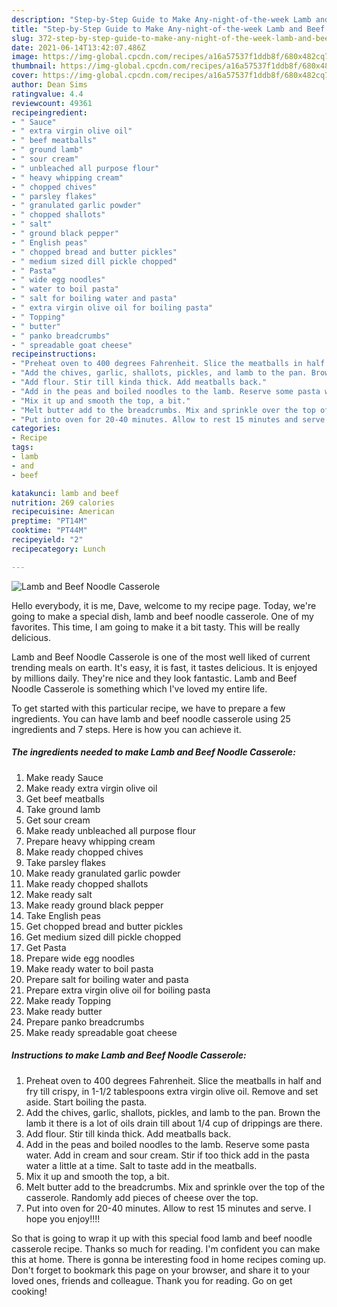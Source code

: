 ```yaml
---
description: "Step-by-Step Guide to Make Any-night-of-the-week Lamb and Beef Noodle Casserole"
title: "Step-by-Step Guide to Make Any-night-of-the-week Lamb and Beef Noodle Casserole"
slug: 372-step-by-step-guide-to-make-any-night-of-the-week-lamb-and-beef-noodle-casserole
date: 2021-06-14T13:42:07.486Z
image: https://img-global.cpcdn.com/recipes/a16a57537f1ddb8f/680x482cq70/lamb-and-beef-noodle-casserole-recipe-main-photo.jpg
thumbnail: https://img-global.cpcdn.com/recipes/a16a57537f1ddb8f/680x482cq70/lamb-and-beef-noodle-casserole-recipe-main-photo.jpg
cover: https://img-global.cpcdn.com/recipes/a16a57537f1ddb8f/680x482cq70/lamb-and-beef-noodle-casserole-recipe-main-photo.jpg
author: Dean Sims
ratingvalue: 4.4
reviewcount: 49361
recipeingredient:
- " Sauce"
- " extra virgin olive oil"
- " beef meatballs"
- " ground lamb"
- " sour cream"
- " unbleached all purpose flour"
- " heavy whipping cream"
- " chopped chives"
- " parsley flakes"
- " granulated garlic powder"
- " chopped shallots"
- " salt"
- " ground black pepper"
- " English peas"
- " chopped bread and butter pickles"
- " medium sized dill pickle chopped"
- " Pasta"
- " wide egg noodles"
- " water to boil pasta"
- " salt for boiling water and pasta"
- " extra virgin olive oil for boiling pasta"
- " Topping"
- " butter"
- " panko breadcrumbs"
- " spreadable goat cheese"
recipeinstructions:
- "Preheat oven to 400 degrees Fahrenheit. Slice the meatballs in half and fry till crispy, in 1-1/2 tablespoons extra virgin olive oil. Remove and set aside. Start boiling the pasta."
- "Add the chives, garlic, shallots, pickles, and lamb to the pan. Brown the lamb it there is a lot of oils drain till about 1/4 cup of drippings are there."
- "Add flour. Stir till kinda thick. Add meatballs back."
- "Add in the peas and boiled noodles to the lamb. Reserve some pasta water. Add in cream and sour cream. Stir if too thick add in the pasta water a little at a time. Salt to taste add in the meatballs."
- "Mix it up and smooth the top, a bit."
- "Melt butter add to the breadcrumbs. Mix and sprinkle over the top of the casserole. Randomly add pieces of cheese over the top."
- "Put into oven for 20-40 minutes. Allow to rest 15 minutes and serve. I hope you enjoy!!!!"
categories:
- Recipe
tags:
- lamb
- and
- beef

katakunci: lamb and beef 
nutrition: 269 calories
recipecuisine: American
preptime: "PT14M"
cooktime: "PT44M"
recipeyield: "2"
recipecategory: Lunch

---
```



![Lamb and Beef Noodle Casserole](https://img-global.cpcdn.com/recipes/a16a57537f1ddb8f/680x482cq70/lamb-and-beef-noodle-casserole-recipe-main-photo.jpg)

Hello everybody, it is me, Dave, welcome to my recipe page. Today, we're going to make a special dish, lamb and beef noodle casserole. One of my favorites. This time, I am going to make it a bit tasty. This will be really delicious.

Lamb and Beef Noodle Casserole is one of the most well liked of current trending meals on earth. It's easy, it is fast, it tastes delicious. It is enjoyed by millions daily. They're nice and they look fantastic. Lamb and Beef Noodle Casserole is something which I've loved my entire life.




To get started with this particular recipe, we have to prepare a few ingredients. You can have lamb and beef noodle casserole using 25 ingredients and 7 steps. Here is how you can achieve it.

<!--inarticleads1-->

##### The ingredients needed to make Lamb and Beef Noodle Casserole:

1. Make ready  Sauce
1. Make ready  extra virgin olive oil
1. Get  beef meatballs
1. Take  ground lamb
1. Get  sour cream
1. Make ready  unbleached all purpose flour
1. Prepare  heavy whipping cream
1. Make ready  chopped chives
1. Take  parsley flakes
1. Make ready  granulated garlic powder
1. Make ready  chopped shallots
1. Make ready  salt
1. Make ready  ground black pepper
1. Take  English peas
1. Get  chopped bread and butter pickles
1. Get  medium sized dill pickle chopped
1. Get  Pasta
1. Prepare  wide egg noodles
1. Make ready  water to boil pasta
1. Prepare  salt for boiling water and pasta
1. Prepare  extra virgin olive oil for boiling pasta
1. Make ready  Topping
1. Make ready  butter
1. Prepare  panko breadcrumbs
1. Make ready  spreadable goat cheese




<!--inarticleads2-->

##### Instructions to make Lamb and Beef Noodle Casserole:

1. Preheat oven to 400 degrees Fahrenheit. Slice the meatballs in half and fry till crispy, in 1-1/2 tablespoons extra virgin olive oil. Remove and set aside. Start boiling the pasta.
1. Add the chives, garlic, shallots, pickles, and lamb to the pan. Brown the lamb it there is a lot of oils drain till about 1/4 cup of drippings are there.
1. Add flour. Stir till kinda thick. Add meatballs back.
1. Add in the peas and boiled noodles to the lamb. Reserve some pasta water. Add in cream and sour cream. Stir if too thick add in the pasta water a little at a time. Salt to taste add in the meatballs.
1. Mix it up and smooth the top, a bit.
1. Melt butter add to the breadcrumbs. Mix and sprinkle over the top of the casserole. Randomly add pieces of cheese over the top.
1. Put into oven for 20-40 minutes. Allow to rest 15 minutes and serve. I hope you enjoy!!!!




So that is going to wrap it up with this special food lamb and beef noodle casserole recipe. Thanks so much for reading. I'm confident you can make this at home. There is gonna be interesting food in home recipes coming up. Don't forget to bookmark this page on your browser, and share it to your loved ones, friends and colleague. Thank you for reading. Go on get cooking!
